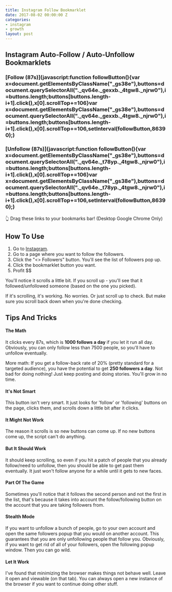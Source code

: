 ```yaml
---
title: Instagram Follow Bookmarklet
date: 2017-08-02 00:00:00 Z
categories:
- instagram
- growth
layout: post
---
```


## Instagram Auto-Follow / Auto-Unfollow Bookmarklets

### [Follow (87s)](javascript:function followButton(){var x=document.getElementsByClassName("_gs38e"),buttons=document.querySelectorAll("._qv64e._gexxb._4tgw8._njrw0"),i=buttons.length;buttons[buttons.length-i+1].click(),x[0].scrollTop+=106}var x=document.getElementsByClassName("_gs38e"),buttons=document.querySelectorAll("._qv64e._gexxb._4tgw8._njrw0"),i=buttons.length;buttons[buttons.length-i+1].click(),x[0].scrollTop+=106,setInterval(followButton,86390);)

### [Unfollow (87s)](javascript:function followButton(){var x=document.getElementsByClassName("_gs38e"),buttons=document.querySelectorAll("._qv64e._t78yp._4tgw8._njrw0"),i=buttons.length;buttons[buttons.length-i+1].click(),x[0].scrollTop+=106}var x=document.getElementsByClassName("_gs38e"),buttons=document.querySelectorAll("._qv64e._t78yp._4tgw8._njrw0"),i=buttons.length;buttons[buttons.length-i+1].click(),x[0].scrollTop+=106,setInterval(followButton,86390);)

👆 Drag these links to your bookmarks bar! (Desktop Google Chrome Only)

## How To Use

1. Go to [Instagram](https://instagram.com).
2. Go to a page where you want to follow the followers.
3. Click the "<<some number>> Followers" button. You'll see the list of followers pop up.
4. Click the bookmarklet button you want.
5. Profit $$

You'll notice it scrolls a little bit. If you scroll up - you'll see that it followed/unfollowed someone (based on the one you picked).

If it's scrolling, it's working. No worries. Or just scroll up to check. But make sure you scroll back down when you're done checking.

## Tips And Tricks

#### The Math
It clicks every 87s, which is **1000 follows a day** if you let
it run all day. Obviously, you can only follow less than 7500 people, so you'll have to unfollow eventually.

More math: If you get a follow-back rate of 20% (pretty standard for a targeted audience), you have the potential to get **250 followers a day**. Not bad for doing nothing! Just keep posting and doing stories. You'll grow in no time.

#### It's Not Smart
This button isn't very smart. It just looks for 'follow' or 'following' buttons on the page, clicks them,
and scrolls down a little bit after it clicks. 

#### It Might Not Work
The reason it scrolls is so new buttons can come up. If no new buttons come up, the script can't do anything.

#### But It Should Work
It should keep scrolling, so even if you hit a patch of people that you already follow/need to unfollow, then you should be able to get past them eventually. It just won't follow anyone for a while until it gets to new faces.

#### Part Of The Game
Sometimes you'll notice that it follows the second person and not the first in the list, that's because it takes into account
the follow/following button on the account that you are taking followers from.

#### Stealth Mode
If you want to unfollow a bunch of people, go to your own account and open the same followers popup that you would on another account.
This guarantees that you are only unfollowing people that follow you. Obviously, if you want to get rid of all of your followers, open the following popup window. Then you can go wild.

#### Let It Work
I've found that minimizing the browser makes things not behave well. Leave it open and viewable (on that tab). 
You can always open a new instance of the browser if you want to continue doing other stuff.

